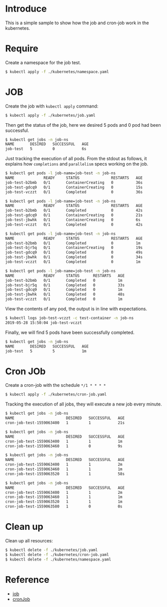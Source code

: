 # Introduce
This is a simple sample to show how the job and cron-job work in the kubernetes.

# Require
Create a namespace for the job test.
```bash
$ kubectl apply -f ./kubernetes/namespace.yaml
```

# JOB
Create the job with `kubectl apply` command:
```bash
$ kubectl apply -f ./kubernetes/job.yaml
```
Then get the status of the job, here we desired 5 pods and 0 pod had been successful.
```bash
$ kubectl get jobs -n job-ns
NAME       DESIRED   SUCCESSFUL   AGE
job-test   5         0            6s
```
Just tracking the execution of all pods. From the stdout as follows, 
it explains how `completions` and `parallelism` specs working on the job.
```bash
$ kubectl get pods -l job-name=job-test -n job-ns
NAME             READY     STATUS              RESTARTS   AGE
job-test-b2bmb   0/1       ContainerCreating   0          36s
job-test-gdcq9   0/1       ContainerCreating   0          15s
job-test-vczzt   0/1       Completed           0          36s

$ kubectl get pods -l job-name=job-test -n job-ns
NAME             READY     STATUS              RESTARTS   AGE
job-test-b2bmb   0/1       Completed           0          42s
job-test-gdcq9   0/1       ContainerCreating   0          21s
job-test-jbwhk   0/1       ContainerCreating   0          6s
job-test-vczzt   0/1       Completed           0          42s

$ kubectl get pods -l job-name=job-test -n job-ns
NAME             READY     STATUS              RESTARTS   AGE
job-test-b2bmb   0/1       Completed           0          1m
job-test-bjr5q   0/1       ContainerCreating   0          19s
job-test-gdcq9   0/1       Completed           0          49s
job-test-jbwhk   0/1       Completed           0          34s
job-test-vczzt   0/1       Completed           0          1m

$ kubectl get pods -l job-name=job-test -n job-ns
NAME             READY     STATUS      RESTARTS   AGE
job-test-b2bmb   0/1       Completed   0          1m
job-test-bjr5q   0/1       Completed   0          33s
job-test-gdcq9   0/1       Completed   0          1m
job-test-jbwhk   0/1       Completed   0          48s
job-test-vczzt   0/1       Completed   0          1m
```
View the contents of any pod, the output is in line with expectations.
```bash
$ kubectl logs job-test-vczzt -c test-container -n job-ns
2019-05-28 15:50:04 job-test-vczzt
```
Finally, we will find 5 pods have been successfully completed.
```bash
$ kubectl get jobs -n job-ns
NAME       DESIRED   SUCCESSFUL   AGE
job-test   5         5            1m
```

# Cron JOb
Create a cron-job with the schedule `*/1 * * * *`
```bash
$ kubectl apply -f ./kubernetes/cron-job.yaml 
```
Tracking the execution of all jobs, they will execute a new job every minute.
```bash
$ kubectl get jobs -n job-ns
NAME                       DESIRED   SUCCESSFUL   AGE
cron-job-test-1559063400   1         1            21s

$ kubectl get jobs -n job-ns
NAME                       DESIRED   SUCCESSFUL   AGE
cron-job-test-1559063400   1         1            1m
cron-job-test-1559063460   1         0            9s

$ kubectl get jobs -n job-ns
NAME                       DESIRED   SUCCESSFUL   AGE
cron-job-test-1559063400   1         1            2m
cron-job-test-1559063460   1         1            1m
cron-job-test-1559063520   1         1            58s

$ kubectl get jobs -n job-ns
NAME                       DESIRED   SUCCESSFUL   AGE
cron-job-test-1559063400   1         1            2m
cron-job-test-1559063460   1         1            1m
cron-job-test-1559063520   1         1            1m
cron-job-test-1559063580   1         0            0s
```

# Clean up
Clean up all resources:
```bash
$ kubectl delete -f ./kubernetes/job.yaml
$ kubectl delete -f ./kubernetes/cron-job.yaml 
$ kubectl delete -f ./kubernetes/namespace.yaml
```

# Reference
- [job](https://kubernetes.io/docs/concepts/workloads/controllers/jobs-run-to-completion/)
- [cronJob](https://kubernetes.io/docs/concepts/workloads/controllers/cron-jobs/)
